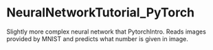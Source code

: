 # NeuralNetworkTutorial_PyTorch
Slightly more complex neural network that PytorchIntro. Reads images provided by MNIST and predicts what number is given in image.

